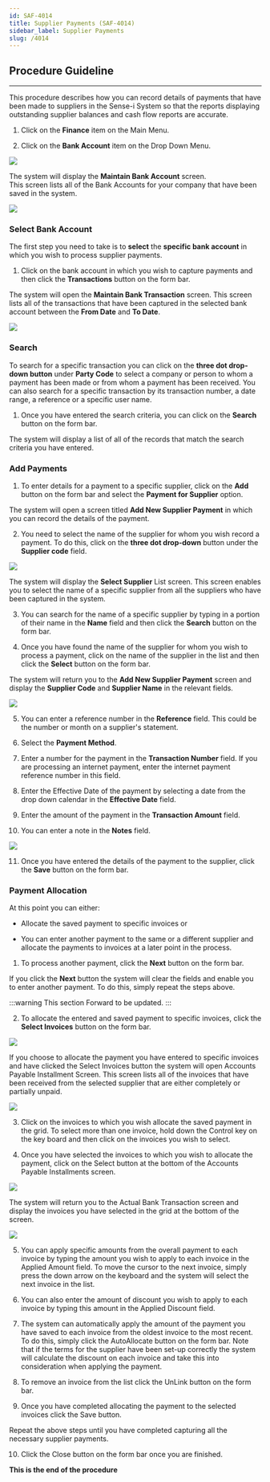 ```yaml
---
id: SAF-4014
title: Supplier Payments (SAF-4014)
sidebar_label: Supplier Payments
slug: /4014
---
```


## Procedure Guideline
___  

This procedure describes how you can record details of payments that
have been made to suppliers in the Sense-i System so that the reports
displaying outstanding supplier balances and cash flow reports are
accurate.

1.  Click on the **Finance** item on the Main Menu.  

2.  Click on the **Bank Account** item on the Drop Down Menu.  

![](../static/img/docs/SAF-4014/image01.png)  

The system will display the **Maintain Bank Account** screen.  
This screen lists all of the Bank Accounts for your company that have 
been saved in the system.  

![](../static/img/docs/SAF-4014/image02.png)  

### Select Bank Account

The first step you need to take is to **select** the **specific bank account**
in which you wish to process supplier payments.  

1.  Click on the bank account in which you wish to capture payments and
    then click the **Transactions** button on the form bar.  

The system will open the **Maintain Bank Transaction** screen. This screen lists 
all of the transactions that have been captured in the selected bank account 
between the **From Date** and **To Date**.  

![](../static/img/docs/SAF-4014/image03.png)  

### Search  

To search for a specific transaction you can click on the 
**three dot drop-down button** under **Party Code** to select a company or 
person to whom a payment has been made or from whom a
payment has been received. You can also search for a specific
transaction by its transaction number, a date range, a reference or a
specific user name.  

1.  Once you have entered the search criteria, you can click on the
    **Search** button on the form bar.

The system will display a list of all of the records that match the
search criteria you have entered.  

### Add Payments  

1.  To enter details for a payment to a specific supplier, click on the
    **Add** button on the form bar and select the **Payment for Supplier**
    option.

The system will open a screen titled **Add New Supplier Payment** in which 
you can record the details of the payment.

2.  You need to select the name of the supplier for whom you wish record
    a payment. To do this, click on the **three dot drop-down** button under 
	the **Supplier code** field.

![](../static/img/docs/SAF-4014/image04.png)  

The system will display the **Select Supplier** List screen. This screen
enables you to select the name of a specific supplier from all the
suppliers who have been captured in the system.

3.  You can search for the name of a specific supplier by typing in a
    portion of their name in the **Name** field and then click the
    **Search** button on the form bar.

1.  Once you have found the name of the supplier for whom you wish to
    process a payment, click on the name of the supplier in the list and
    then click the **Select** button on the form bar.

The system will return you to the **Add New Supplier Payment** screen and display the
**Supplier Code** and **Supplier Name** in the relevant fields.

![](../static/img/docs/SAF-4014/image05.png)  

5. You can enter a reference number in the **Reference** field. This could
    be the number or month on a supplier's statement.  
	
1.	Select the **Payment Method**.	

1.  Enter a number for the payment in the **Transaction Number** field. If you are 
	processing an internet payment, enter the internet payment reference number in this field.

1. Enter the Effective Date of the payment by selecting a date from the
    drop down calendar in the **Effective Date** field.

1. Enter the amount of the payment in the **Transaction Amount** field.

1. You can enter a note in the **Notes** field.

![](../static/img/docs/SAF-4014/image06.png)  

11. Once you have entered the details of the payment to the supplier,
    click the **Save** button on the form bar.  
	
### Payment Allocation  

At this point you can either:

-   Allocate the saved payment to specific invoices or

-	You can enter another payment to the same or a different 
    supplier and allocate the payments to invoices
    at a later point in the process.

1.  To process another payment, click the **Next** button on the form bar.  

If you click the **Next** button the system will clear the fields and
enable you to enter another payment. To do this, simply repeat the steps above.

:::warning This section Forward to be updated.
:::	

2.  To allocate the entered and saved payment to specific invoices,
    click the **Select Invoices** button on the form bar.  
	
![](../static/img/docs/SAF-4014/image17.jpg)  

If you choose to allocate the payment you have entered to specific
invoices and have clicked the Select Invoices button the system will
open Accounts Payable Installment Screen. This screen lists all of the
invoices that have been received from the selected supplier that are
either completely or partially unpaid.

![](../static/img/docs/SAF-4014/image18.jpg)  

3.  Click on the invoices to which you wish allocate the saved payment
    in the grid. To select more than one invoice, hold down the Control
    key on the key board and then click on the invoices you wish to
    select.

1.  Once you have selected the invoices to which you wish to allocate
    the payment, click on the Select button at the bottom of the
    Accounts Payable Installments screen.

![](../static/img/docs/SAF-4014/image19.jpg)  

The system will return you to the Actual Bank Transaction screen and
display the invoices you have selected in the grid at the bottom of
the screen.

![](../static/img/docs/SAF-4014/image21.jpg)  

5.  You can apply specific amounts from the overall payment to each
    invoice by typing the amount you wish to apply to each invoice in
    the Applied Amount field. To move the cursor to the next invoice,
    simply press the down arrow on the keyboard and the system will
    select the next invoice in the list.

1.  You can also enter the amount of discount you wish to apply to each
    invoice by typing this amount in the Applied Discount field.

1.  The system can automatically apply the amount of the payment you
    have saved to each invoice from the oldest invoice to the most
    recent. To do this, simply click the AutoAllocate button on the form
    bar. Note that if the terms for the supplier have been set-up
    correctly the system will calculate the discount on each invoice and
    take this into consideration when applying the payment.

1.  To remove an invoice from the list click the UnLink button on the
    form bar.

1.  Once you have completed allocating the payment to the selected
    invoices click the Save button.

Repeat the above steps until you have completed capturing all the
necessary supplier payments.

10. Click the Close button on the form bar once you are finished.

**This is the end of the procedure**
